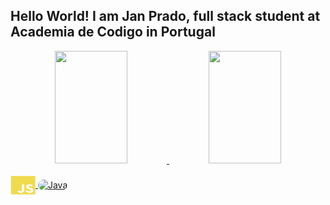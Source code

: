 ##  Hello World! I am Jan Prado, full stack student at Academia de Codigo in Portugal

<div align="center">
  <a href="https://github.com/janprado">
  <img width="48%" height="180em" src="https://github-readme-stats.vercel.app/api?username=janprado&show_icons=true&theme=dracula&include_all_commits=true&count_private=true"/>
  <img width="48%" height="180em" src="https://github-readme-stats.vercel.app/api/top-langs/?username=janprado&layout=compact&langs_count=7&theme=dracula"/>
</div>
<div style="display: inline_block"><br>
  <img align="center" alt="Js" height="30" width="40" src="https://raw.githubusercontent.com/devicons/devicon/master/icons/javascript/javascript-plain.svg">
  <img align="center" alt="Java" height="30" style="border-radius:50px;" src="https://cdn.jsdelivr.net/gh/devicons/devicon/icons/java/java-original.svg">


</div>
